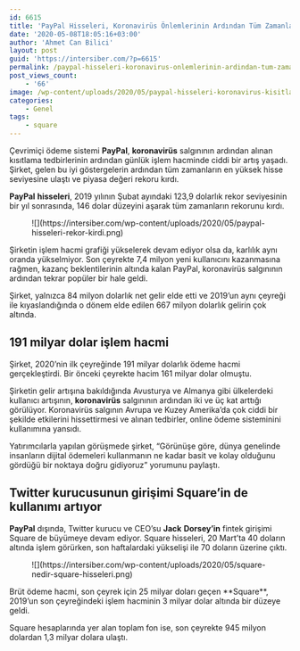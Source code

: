 ```yaml
---
id: 6615
title: 'PayPal Hisseleri, Koronavirüs Önlemlerinin Ardından Tüm Zamanların Rekorunu Kırdı'
date: '2020-05-08T18:05:16+03:00'
author: 'Ahmet Can Bilici'
layout: post
guid: 'https://intersiber.com/?p=6615'
permalink: /paypal-hisseleri-koronavirus-onlemlerinin-ardindan-tum-zamanlarin-rekorunu-kirdi/
post_views_count:
    - '66'
image: /wp-content/uploads/2020/05/paypal-hisseleri-koronavirus-kisitlamalarinin-ardindan-tum-zamanlarin-rekorunu-kirdi.jpeg
categories:
    - Genel
tags:
    - square
---
```


Çevrimiçi ödeme sistemi **PayPal**, **koronavirüs** salgınının ardından alınan kısıtlama tedbirlerinin ardından günlük işlem hacminde ciddi bir artış yaşadı. Şirket, gelen bu iyi göstergelerin ardından tüm zamanların en yüksek hisse seviyesine ulaştı ve piyasa değeri rekoru kırdı.

**PayPal** **hisseleri**, 2019 yılının Şubat ayındaki 123,9 dolarlık rekor seviyesinin bir yıl sonrasında, 146 dolar düzeyini aşarak tüm zamanların rekorunu kırdı.

<figure class="wp-block-image size-large">![](https://intersiber.com/wp-content/uploads/2020/05/paypal-hisseleri-rekor-kirdi.png)</figure>Şirketin işlem hacmi grafiği yükselerek devam ediyor olsa da, karlılık aynı oranda yükselmiyor. Son çeyrekte 7,4 milyon yeni kullanıcını kazanmasına rağmen, kazanç beklentilerinin altında kalan PayPal, koronavirüs salgınının ardından tekrar popüler bir hale geldi.

Şirket, yalnızca 84 milyon dolarlık net gelir elde etti ve 2019’un aynı çeyreği ile kıyaslandığında o dönem elde edilen 667 milyon dolarlık gelirin çok altında.

## 191 milyar dolar işlem hacmi

Şirket, 2020’nin ilk çeyreğinde 191 milyar dolarlık ödeme hacmi gerçekleştirdi. Bir önceki çeyrekte hacim 161 milyar dolar olmuştu.

Şirketin gelir artışına bakıldığında Avusturya ve Almanya gibi ülkelerdeki kullanıcı artışının, **koronavirüs** salgınının ardından iki ve üç kat arttığı görülüyor. Koronavirüs salgının Avrupa ve Kuzey Amerika’da çok ciddi bir şekilde etkilerini hissettirmesi ve alınan tedbirler, online ödeme sisteminini kullanımına yansıdı.

Yatırımcılarla yapılan görüşmede şirket, “Görünüşe göre, dünya genelinde insanların dijital ödemeleri kullanmanın ne kadar basit ve kolay olduğunu gördüğü bir noktaya doğru gidiyoruz” yorumunu paylaştı.

## Twitter kurucusunun girişimi Square’in de kullanımı artıyor

**PayPal** dışında, Twitter kurucu ve CEO’su **Jack** **Dorsey’in** fintek girişimi Square de büyümeye devam ediyor. Square hisseleri, 20 Mart’ta 40 doların altında işlem görürken, son haftalardaki yükselişi ile 70 doların üzerine çıktı.

<figure class="wp-block-image size-large">![](https://intersiber.com/wp-content/uploads/2020/05/square-nedir-square-hisseleri.png)</figure>Brüt ödeme hacmi, son çeyrek için 25 milyar doları geçen **Square**, 2019’un son çeyreğindeki işlem hacminin 3 milyar dolar altında bir düzeye geldi.

Square hesaplarında yer alan toplam fon ise, son çeyrekte 945 milyon dolardan 1,3 milyar dolara ulaştı.